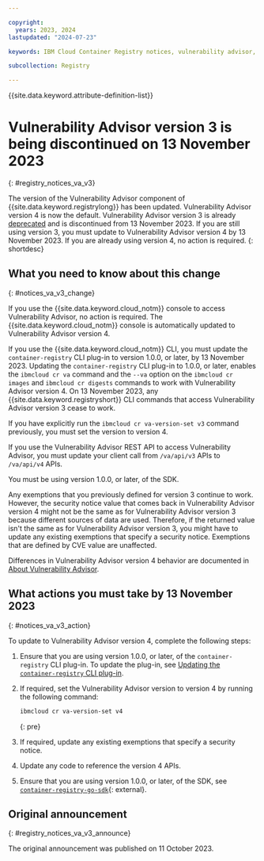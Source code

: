 ```yaml
---

copyright:
  years: 2023, 2024
lastupdated: "2024-07-23"

keywords: IBM Cloud Container Registry notices, vulnerability advisor, change, update, actions, sdk, code, api, cli, version 4, version 3

subcollection: Registry

---
```


{{site.data.keyword.attribute-definition-list}}

# Vulnerability Advisor version 3 is being discontinued on 13 November 2023
{: #registry_notices_va_v3}

The version of the Vulnerability Advisor component of {{site.data.keyword.registrylong}} has been updated. Vulnerability Advisor version 4 is now the default. Vulnerability Advisor version 3 is already [deprecated](/docs/Registry?topic=Registry-registry_notices_va_v4) and is discontinued from 13 November 2023. If you are still using version 3, you must update to Vulnerability Advisor version 4 by 13 November 2023. If you are already using version 4, no action is required.
{: shortdesc}

## What you need to know about this change
{: #notices_va_v3_change}

If you use the {{site.data.keyword.cloud_notm}} console to access Vulnerability Advisor, no action is required. The {{site.data.keyword.cloud_notm}} console is automatically updated to Vulnerability Advisor version 4.

If you use the {{site.data.keyword.cloud_notm}} CLI, you must update the `container-registry` CLI plug-in to version 1.0.0, or later, by 13 November 2023. Updating the `container-registry` CLI plug-in to 1.0.0, or later, enables the `ibmcloud cr va` command and the `--va` option on the `ibmcloud cr images` and `ibmcloud cr digests` commands to work with Vulnerability Advisor version 4. On 13 November 2023, any {{site.data.keyword.registryshort}} CLI commands that access Vulnerability Advisor version 3 cease to work.

If you have explicitly run the `ibmcloud cr va-version-set v3` command previously, you must set the version to version 4.

If you use the Vulnerability Advisor REST API to access Vulnerability Advisor, you must update your client call from `/va/api/v3` APIs to `/va/api/v4` APIs.

You must be using version 1.0.0, or later, of the SDK.

Any exemptions that you previously defined for version 3 continue to work. However, the security notice value that comes back in Vulnerability Advisor version 4 might not be the same as for Vulnerability Advisor version 3 because different sources of data are used. Therefore, if the returned value isn't the same as for Vulnerability Advisor version 3, you might have to update any existing exemptions that specify a security notice. Exemptions that are defined by CVE value are unaffected.

Differences in Vulnerability Advisor version 4 behavior are documented in [About Vulnerability Advisor](/docs/Registry?topic=Registry-va_index&interface=ui#about).

## What actions you must take by 13 November 2023
{: #notices_va_v3_action}

To update to Vulnerability Advisor version 4, complete the following steps:

1. Ensure that you are using version 1.0.0, or later, of the `container-registry` CLI plug-in. To update the plug-in, see [Updating the `container-registry` CLI plug-in](/docs/Registry?topic=Registry-registry_setup_cli_namespace#registry_cli_update).

2. If required, set the Vulnerability Advisor version to version 4 by running the following command:

    ```txt
    ibmcloud cr va-version-set v4
    ```
    {: pre}

3. If required, update any existing exemptions that specify a security notice.

4. Update any code to reference the version 4 APIs.

5. Ensure that you are using version 1.0.0, or later, of the SDK, see [`container-registry-go-sdk`](https://github.com/IBM/container-registry-go-sdk/releases){: external}.

## Original announcement
{: #registry_notices_va_v3_announce}

The original announcement was published on 11 October 2023.
